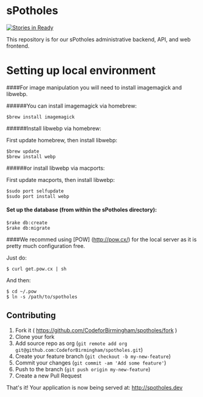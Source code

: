 
sPotholes
========
[![Stories in Ready](https://badge.waffle.io/CodeforBirmingham/sPotholes.png?label=ready&title=Ready)](http://waffle.io/CodeforBirmingham/sPotholes)

This repository is for our sPotholes administrative backend, API, and web frontend.

Setting up local environment
========

####For image manipulation you will need to install imagemagick and libwebp.

######You can install imagemagick via homebrew:

    $brew install imagemagick
    
######Install libwebp via homebrew:

First update homebrew, then install libwebp:

    $brew update
    $brew install webp

######or install libwebp via macports:

First update macports, then install libwebp:

    $sudo port selfupdate
    $sudo port install webp
  
#### Set up the database (from within the sPotholes directory):

    $rake db:create
    $rake db:migrate

####We recommed using [POW] (http://pow.cx/) for the local server as it is pretty much configuration free.

Just do:

    $ curl get.pow.cx | sh
    
And then:

    $ cd ~/.pow
    $ ln -s /path/to/spotholes

## Contributing

1. Fork it ( https://github.com/CodeforBirmingham/spotholes/fork )
2. Clone your fork
3. Add source repo as org (`git remote add org git@github.com:CodeforBirmingham/spotholes.git`)
4. Create your feature branch (`git checkout -b my-new-feature`)
5. Commit your changes (`git commit -am 'Add some feature'`)
6. Push to the branch (`git push origin my-new-feature`)
7. Create a new Pull Request

That's it! Your application is now being served at: http://spotholes.dev
